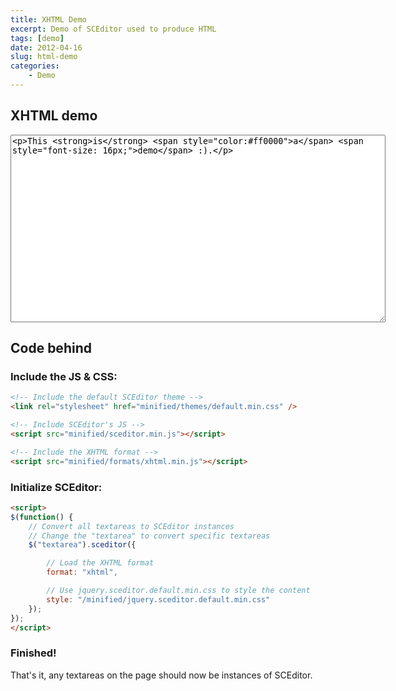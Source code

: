 ```yaml
---
title: XHTML Demo
excerpt: Demo of SCEditor used to produce HTML
tags: [demo]
date: 2012-04-16
slug: html-demo
categories:
    - Demo
---
```

## XHTML demo

<link rel="stylesheet" href="/minified/themes/default.min.css" type="text/css" media="all" />
<script type="text/javascript" src="/minified/jquery.sceditor.xhtml.min.js"> </script>
<script>$(function() {
	$('#demo-bbcode').sceditor({
		style: '/minified/jquery.sceditor.default.min.css',
		emoticonsRoot: '/',
		plugins: 'xhtml'
	});
});</script>

<textarea style="width:600px; height:300px" id="demo-bbcode">&lt;p&gt;This &lt;strong&gt;is&lt;/strong&gt; &lt;span style="color:#ff0000">a&lt;/span&gt; &lt;span style="font-size: 16px;"&gt;demo&lt;/span&gt; :).&lt;/p&gt;</textarea>

## Code behind

### Include the JS &amp; CSS:

```html
<!-- Include the default SCEditor theme -->
<link rel="stylesheet" href="minified/themes/default.min.css" />

<!-- Include SCEditor's JS -->
<script src="minified/sceditor.min.js"></script>

<!-- Include the XHTML format -->
<script src="minified/formats/xhtml.min.js"></script>
```


### Initialize SCEditor:

```html
<script>
$(function() {
	// Convert all textareas to SCEditor instances
	// Change the "textarea" to convert specific textareas
	$("textarea").sceditor({

		// Load the XHTML format
		format: "xhtml",

		// Use jquery.sceditor.default.min.css to style the content
		style: "/minified/jquery.sceditor.default.min.css"
	});
});
</script>
```

### Finished!

That's it, any textareas on the page should now be instances of SCEditor.
